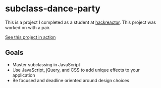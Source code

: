 # subclass-dance-party
This is a project I completed as a student at [hackreactor](http://hackreactor.com). This project was worked on with a pair.

[See this project in action](https://streamable.com/0s7g6h)

## Goals
- Master subclassing in JavaScript
- Use JavaScript, jQuery, and CSS to add unique effects to your application
- Be focused and deadline oriented around design choices